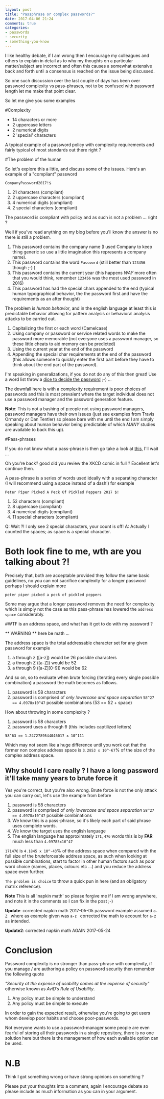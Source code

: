 ```yaml
---
layout: post
title: "Passphrase or complex passwords?"
date: 2017-04-06 21:24
comments: true
categories:
- passwords
- security
- something-you-know
---
```


I like healthy debate, if I am wrong then I encourage my colleagues and others to explain in detail as to why my thoughts on a particular matter/subject are incorrect and often this causes a somewhat extensive back and forth until a consensus is reached on the issue being discussed.

So one such discussion over the last couple of days has been over password complexity vs pass-phrases, not to be confused with password length let me make that point clear.

So let me give you some examples

#Complexity

- 14 characters or more
- 2 uppercase letters
- 2 numerical digits
- 2 'special' characters

A typical example of a password policy with complexity requirements and fairly typical of most standards out there right ? 

#The problem of the human

So let's explore this a little, and discuss some of the issues. Here's an example of a "compliant" password

`CompanyPassword2017!$`

1. 21 characters (compliant)
2. 2 uppercase characters (compliant)
3. 4 numerical digits (compliant)
4. 2 special characters (compliant)

The password is compliant with policy and as such is not a problem ... right ?

Well if you've read anything on my blog before you'll know the answer is no there is still a problem.

1. This password contains the company name (I used Company to keep thing generic so use a little imagination this represents a company name).
2. This password contains the word `Password` (still better than `123456` though ;-) )
3. This password contains the current year (this happens *WAY* more often that you would think, remember `123456` was the most used password in 2016)
4. This password has had the special chars appended to the end (typical human typographical behavior, the the password first and have the requirements as an after thought)

The problem is *human behavior*, and in the english language at least this is predictable behavior allowing for pattern analysis or behavioral analysis attacks to be carried out.

1. Capitalizing the first or each word (Camelcase)
2. Using company or password or service related words to make the password more memorable (not everyone uses a password manager, so these little cheats to aid memory can be predicted)
3. Using the current year at the end of the password
4. Appending the special char requirements at the end of the password (this allows someone to quickly enter the first part before they have to think about the end part of the password).

I'm speaking in generalizations, if you do not do any of this then great! Use a word list throw a [dice to decide the password](https://xkcd.com/221/) ;-) ... 

The downfall here is with a complexity requirement is poor choices of passwords and this is most prevalent where the target individual does not use a password manager and the password generation feature.

**Note**: This is not a bashing of p:eople not using password managers, password managers have their own issues (just see examples from Travis Ormandy or Dan Tentler) so please bare with me until the end I am simply speaking about human behavior being predictable of which *MANY* studies are available to back this up).

#Pass-phrases

If you do not know what a pass-phrase is then go take a look at [this](https://xkcd.com/936/), I'll wait ...

Oh you're back? good did you review the XKCD comic in full ? Excellent let's continue then.

A pass-phrase is a series of words used ideally with a separating character (I will recommend using a space instead of a dash!) for example

`Peter Piper Picked A Peck Of Pickled Peppers 2017 $!` 

1. 52 characters (compliant)
2. 8 uppercase (compliant)
3. 4 numerical digits (compliant)
4. 11 special characters (compliant)

Q: Wait ?! I only see 2 special characters, your count is off!
A: Actually I counted the spaces; as space is a special character.

# Both look fine to me, wth are you talking about ?!

Precisely that, both are acceptable provided they follow the same basic guidelines, no you can not sacrifice complexity for a longer password perhaps I should explain more

`peter piper picked a peck of pickled peppers`

Some may argue that a longer password removes the need for complexity which is simply not the case as this pass-phrase has lowered the `address space` considerably.

#WTF is an address space, and what has it got to do with my password ?

** WARNING ** here be math ...

The address space is the total addressable character set for any given password for example 

1. a through z ([a-z]) would be 26 possible characters
2. a through Z ([a-Z]) would be 52
3. a through 9 ([a-Z][0-9]) would be 62

And so on, so to evaluate when brute forcing (iterating every single possible combination) a password the math becomes as follows.

1. password is 58 characters
2. password is comprised of *only lowercase and space separation* `58^27 == 4.0978x10^47` possible combinations (53 == 52 + space)

How about throwing in some complexity ? 

1. password is 58 characters
2. password uses a through 9 (this includes captilized letters)

`58^63 == 1.2472789544046017 x 10^111`

Which may not seem like a huge difference until you work out that the former non complex address space is `3.2853 x 10^-67`% of the size of the complex address space.

## Why should I care really ? I have a long password it'll take many years to brute force it

Yes you're correct, but you're also wrong. Brute force is not the only attack you can carry out, let's use the example from before

1. password is 58 characters
2. password is comprised of *only lowercase and space separation* `58^27 == 4.0978x10^47` possible combinations
4. We know this is a pass-phrase, so it's likely each part of said phrase uses complete words.
5. We know the target uses the english language
6. The english language has approximately `171,476` words this is by **FAR** much less than `4.09785x10^47` 

`171476` is `4.1845 x 10^-43`% of the address space when compared with the full size of the bruteforceable address space,
as such when looking at possible combinations, start to factor in other human factors such as poor word choice (names, places, colours etc ...) and you reduce the address space even further.

`The problem is choice` to throw a quick pun in here (and an obligatory matrix reference).

**Note** This is all 'napkin math' so please forgive me if I am wrong anywhere, and note it in the comments so I can fix in the post ;-)

**Update**: corrected napkin math 2017-05-05 password example assumed `a-Z ` where as example given was `a-z ` corrected the math to account for `a-z ` as intended.

**Update2**: corrected napkin math AGAIN 2017-05-24
 
# Conclusion

Password complexity is no stronger than pass-phrase with complexity, if you manage / are authoring a policy on password security then remember the following quote

*"Security at the expense of usability comes at the expense of security"* otherwise known as *AviD’s Rule of Usability*.

1. Any policy must be simple to understand
2. Any policy must be simple to execute

In order to gain the expected result, otherwise you're going to get users whom develop poor habits and choose poor-passwords.

Not everyone wants to use a password-manager some people are even fearful of storing all their passwords in a single repository, there is no one solution here but there is the management of how each available option can be used.

# N.B

Think I got something wrong or have strong opinions on something ?

Please put your thoughts into a comment, again I encourage debate so please include as much information as you can in your argument.
